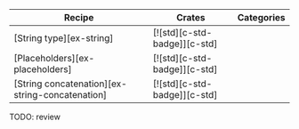 | Recipe | Crates | Categories |
|---|---|---|
| [String type][ex-string] | [![std][c-std-badge]][c-std] | |
| [Placeholders][ex-placeholders] | [![std][c-std-badge]][c-std] | |
| [String concatenation][ex-string-concatenation] | [![std][c-std-badge]][c-std] | |

<div class="hidden">
TODO: review
</div>
